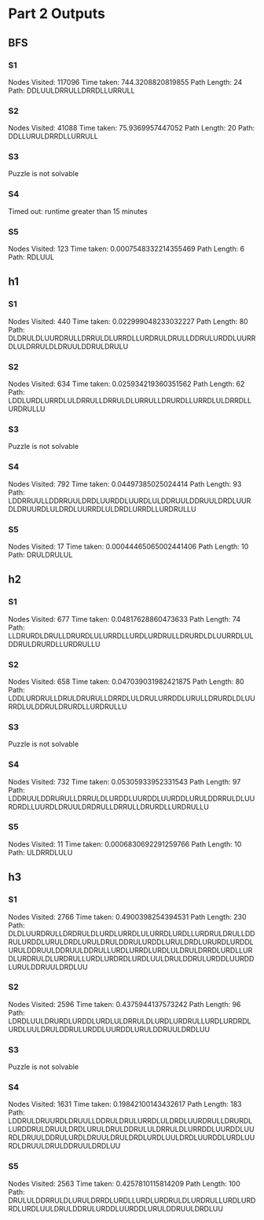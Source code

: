 # Part 2 Outputs
## BFS
### S1
Nodes Visited: 117096
Time taken: 744.3208820819855
Path Length: 24
Path: DDLUULDRRULLDRRDLLURRULL
### S2
Nodes Visited: 41088
Time taken: 75.9369957447052
Path Length: 20
Path: DDLLURULDRRDLLURRULL
### S3
Puzzle is not solvable
### S4
Timed out: runtime greater than 15 minutes
### S5
Nodes Visited: 123
Time taken: 0.0007548332214355469
Path Length: 6
Path: RDLUUL
## h1
### S1
Nodes Visited: 440
Time taken: 0.022999048233032227
Path Length: 80
Path: DLDRULDLUURDRULLDRRULDLURRDLLURDRULDRULLDDRULURDDLUURRDLULDRRULDLDRUULDDRULDRULU
### S2
Nodes Visited: 634
Time taken: 0.025934219360351562
Path Length: 62
Path: LDDLURDLURRDLULDRRULLDRRULDLURRULLDRURDLLURRDLULDRRDLLURDRULLU
### S3
Puzzle is not solvable
### S4
Nodes Visited: 792
Time taken: 0.04497385025024414
Path Length: 93
Path: LDDRRUULLDDRRUULDRDLUURDDLUURDLULDDRUULDDRUULDRDLUURDLDRUURDLULDRDLUURRDLULDRDLURRDLLURDRULLU
### S5
Nodes Visited: 17
Time taken: 0.00044465065002441406
Path Length: 10
Path: DRULDRULUL
## h2
### S1
Nodes Visited: 677
Time taken: 0.04817628860473633
Path Length: 74
Path: LLDRURDLDRULLDRURDLULURRDLLURDLURDRULLDRURDLDLUURRDLULDDRULDRURDLLURDRULLU
### S2
Nodes Visited: 658
Time taken: 0.047039031982421875
Path Length: 80
Path: LDDLURDRULLDRULDRURULLDRRDLULDRULURRDDLURULLDRURDLDLUURRDLULDDRULDRURDLLURDRULLU
### S3
Puzzle is not solvable
### S4
Nodes Visited: 732
Time taken: 0.05305933952331543
Path Length: 97
Path: LDDRUULDDRURULLDRRULDLURDDLUURDDLUURDDLURULDDRRULDLUURDRDLLUURDLDRUULDRDRULLDRRULLDRURDLLURDRULLU
### S5
Nodes Visited: 11
Time taken: 0.0006830692291259766
Path Length: 10
Path: ULDRRDLULU
## h3
### S1
Nodes Visited: 2766
Time taken: 0.4900398254394531
Path Length: 230
Path: DLDLUURDRULLDRDRULDLURDLURRDLULURRDLURDLLURDRULDRULLDDRULURDDLURULDRDLURULDRULDDRULURDDLURULDRDLURURDLURDDLURULDDRUULDDRUULDDRULLURDLURRDLURDLULDRULDRRDLURDLLURDLURDRULDLURDRULLURDLURDRDLURDLUULDRULDDRULURDDLUURDDLURULDDRUULDRDLUU
### S2
Nodes Visited: 2596
Time taken: 0.4375944137573242
Path Length: 96
Path: LDRDLUULDRURDLURDDLURDLULDRRULDLURDLURDRULLURDLURDRDLURDLUULDRULDDRULURDDLUURDDLURULDDRUULDRDLUU
### S3
Puzzle is not solvable
### S4
Nodes Visited: 1631
Time taken: 0.19842100143432617
Path Length: 183
Path: LDDRULDRUURDLDRUULLDDRULDRULURRDLULDRDLUURDRULLDRURDLLURDDRULDRUULDRDLURULDRULDDRULULDRRULDLURRDDLUURDDLUURDLDRUULDDRULURDLDRUULDRULDRDLURDLUULDRDLUURDDLURDLUURDLDRUULDRULDDRUULDRDLUU
### S5
Nodes Visited: 2563
Time taken: 0.4257810115814209
Path Length: 100
Path: DRULULDDRRULDLURULDRRDLURDLLURDLURDRULDLURDRULLURDLURDRDLURDLUULDRULDDRULURDDLUURDDLURULDDRUULDRDLUU
